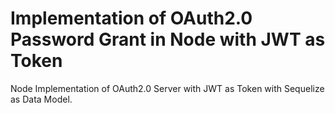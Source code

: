 # Implementation of OAuth2.0 Password Grant in Node with JWT as Token
Node Implementation of OAuth2.0 Server with JWT as Token with Sequelize as Data Model.
